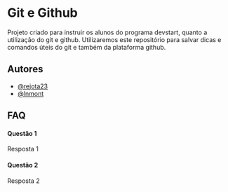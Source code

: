# Git e Github

Projeto criado para instruir os alunos do programa devstart, quanto a utilização do git e github. Utilizaremos este repositório para salvar dicas e comandos úteis do git e também da plataforma github.


## Autores

- [@rejota23](https://www.github.com/rejota23)
- [@lnmont](https://www.github.com/lnmont)


## FAQ

#### Questão 1

Resposta 1

#### Questão 2

Resposta 2    